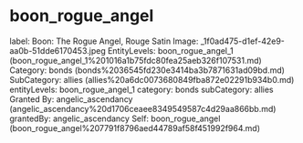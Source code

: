 # boon_rogue_angel

label: Boon: The Rogue Angel, Rouge Satin
Image: _1f0ad475-d1ef-42e9-aa0b-51dde6170453.jpeg
EntityLevels: boon_rogue_angel_1 (boon_rogue_angel_1%201016a1b75fdc80fea25aeb326f107531.md)
Category: bonds (bonds%2036545fd230e3414ba3b7871631ad09bd.md)
SubCategory: allies (allies%20a6dc0073680849fba872e02291b934b0.md)
entityLevels: boon_rogue_angel_1
category: bonds
subCategory: allies
Granted By: angelic_ascendancy (angelic_ascendancy%20d1706ceaee8349549587c4d29aa866bb.md)
grantedBy: angelic_ascendancy
Self: boon_rogue_angel (boon_rogue_angel%207791f8796aed44789af58f451992f964.md)

[](Untitled%201016a1b75fdc8036a6f1ef81df3479bb.md)